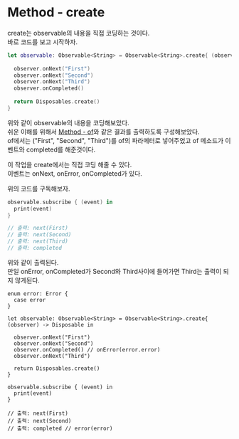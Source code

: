 # Method - create
create는 observable의 내용을 직접 코딩하는 것이다.  
바로 코드를 보고 시작하자.  

```Swift
let observable: Observable<String> = Observable<String>.create{ (observer) -> Disposable in
   
  observer.onNext("First")
  observer.onNext("Second")
  observer.onNext("Third")
  observer.onCompleted()
  
  return Disposables.create()
}
```
위와 같이 observable의 내용을 코딩해보았다.  
쉬운 이해를 위해서 [Method - of]와 같은 결과를 출력하도록 구성해보았다.  
of에서는 ("First", "Second", "Third")를 of의 파라메터로 넣어주었고 of 메소드가 이벤트와 completed를 해준것이다.  

이 작업을 create에서는 직접 코딩 해줄 수 있다.  
이벤트는 onNext, onError, onCompleted가 있다.

위의 코드를 구독해보자.  
```Swift
observable.subscribe { (event) in
  print(event)
}

// 출력: next(First)
// 출력: next(Second)
// 출력: next(Third)
// 출력: completed
```

위와 같이 출력된다.  
만일 onError, onCompleted가 Second와 Third사이에 들어가면 Third는 출력이 되지 않게된다.  

```Swit
enum error: Error {
  case error
}

let observable: Observable<String> = Observable<String>.create{ (observer) -> Disposable in
   
  observer.onNext("First")
  observer.onNext("Second")
  observer.onCompleted() // onError(error.error)
  observer.onNext("Third")
  
  return Disposables.create()
}

observable.subscribe { (event) in
  print(event)
}

// 출력: next(First)
// 출력: next(Second)
// 출력: completed // error(error)
```

[Method - of]: https://github.com/jaeminKim0523/Library/blob/main/RxSwift/Methods%20List/of.md "Read of"
